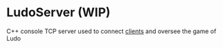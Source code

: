 # LudoServer (WIP)
C++ console TCP server used to connect <a href="https://github.com/Wheeskeey/LudoClient">clients</a> and oversee the game of Ludo
